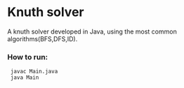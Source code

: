 # Knuth solver
 A knuth solver developed in Java, using the most common algorithms(BFS,DFS,ID).
 
 ### How to run:
     javac Main.java
     java Main
     
 
